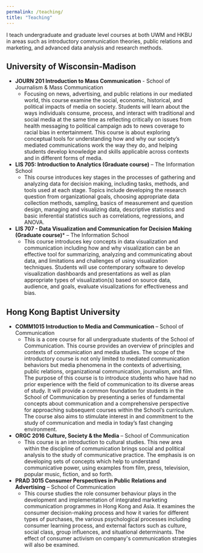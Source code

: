 ```yaml
---
permalink: /teaching/
title: "Teaching"
---
```


I teach undergraduate and graduate level courses at both UWM and HKBU in areas such as introductory communication theories, public relations and marketing, and advanced data analysis and research methods.

## University of Wisconsin-Madison
- **JOURN 201 Introduction to Mass Communication** - School of Journalism & Mass Communication
    - Focusing on news, advertising, and public relations in our mediated world, this course examine the social, economic, historical, and political impacts of media on society. Students will learn about the ways individuals consume, process, and interact with traditional and social media at the same time as reflecting critically on issues from health messaging to political campaign ads to news coverage to racial bias in entertainment. This course is about exploring conceptual tools for understanding how and why our society’s mediated communications work the way they do, and helping students develop knowledge and skills applicable across contexts and in different forms of media.
- **LIS 705:  Introduction to Analytics (Graduate course)** – The Information School
    - This course introduces key stages in the processes of gathering and analyzing data for decision making, including tasks, methods, and tools used at each stage. Topics include developing the research question from organizational goals, choosing appropriate data collection methods, sampling, basics of measurement and question design, managing and visualizing data, descriptive statistics and basic inferential statistics such as correlations, regressions, and ANOVA.
- **LIS 707 - Data Visualization and Communication for Decision Making (Graduate course)*** – The Information School
    - This course introduces key concepts in data visualization and communication including how and why visualization can be an effective tool for summarizing, analyzing and communicating about data, and limitations and challenges of using visualization techniques. Students will use contemporary software to develop visualization dashboards and presentations as well as plan appropriate types of visualization(s) based on source data, audience, and goals, evaluate visualizations for effectiveness and bias.

## Hong Kong Baptist University
- **COMM1015 Introduction to Media and Communication** – School of Communication
    - This is a core course for all undergraduate students of the School of Communication. This course provides an overview of principles and contexts of communication and media studies. The scope of the introductory course is not only limited to mediated communication behaviors but media phenomena in the contexts of advertising, public relations, organizational communication, journalism, and film. The purpose of this course is to introduce students who have had no prior experience with the field of communication to its diverse areas of study. It will provide a common foundation for students in the School of Communication by presenting a series of fundamental concepts about communication and a comprehensive perspective for approaching subsequent courses within the School’s curriculum. The course also aims to stimulate interest in and commitment to the study of communication and media in today’s fast changing environment.
- **ORGC 2016 Culture, Society & the Media** – School of Communication
    - This course is an introduction to cultural studies. This new area within the discipline of communication brings social and political analysis to the study of communicative practice. The emphasis is on developing sets of concepts which help to understand communicative power, using examples from film, press, television, popular music, fiction, and so forth.
- **PRAD 3015 Consumer Perspectives in Public Relations and Advertising** – School of Communication
    - This course studies the role consumer behaviour plays in the development and implementation of integrated marketing communication programmes in Hong Kong and Asia. It examines the consumer decision-making process and how it varies for different types of purchases, the various psychological processes including consumer learning process, and external factors such as culture, social class, group influences, and situational determinants. The effect of consumer activism on company's communication strategies will also be examined.
